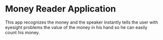 # Money Reader Application
 This app recognizes the money and the speaker instantly tells the user with eyesight problems the value of the money in his hand so 
 he can easily count his money.





